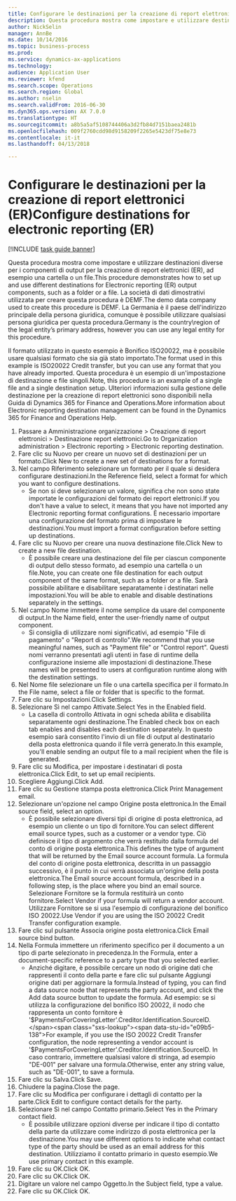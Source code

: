 ```yaml
--- 
title: Configurare le destinazioni per la creazione di report elettronici (ER)
description: Questa procedura mostra come impostare e utilizzare destinazioni diverse per i componenti di output per la creazione di report elettronici (ER), ad esempio una cartella o un file.
author: NickSelin
manager: AnnBe
ms.date: 10/14/2016
ms.topic: business-process
ms.prod: 
ms.service: dynamics-ax-applications
ms.technology: 
audience: Application User
ms.reviewer: kfend
ms.search.scope: Operations
ms.search.region: Global
ms.author: nselin
ms.search.validFrom: 2016-06-30
ms.dyn365.ops.version: AX 7.0.0
ms.translationtype: HT
ms.sourcegitcommit: a8b5a5af5108744406a3d2fb84d7151baea2481b
ms.openlocfilehash: 009f2760cdd98d9158209f2265e5423df75e8e73
ms.contentlocale: it-it
ms.lasthandoff: 04/13/2018

---
```

# <a name="configure-destinations-for-electronic-reporting-er"></a><span data-ttu-id="e09b5-103">Configurare le destinazioni per la creazione di report elettronici (ER)</span><span class="sxs-lookup"><span data-stu-id="e09b5-103">Configure destinations for electronic reporting (ER)</span></span>

[!INCLUDE [task guide banner](../../includes/task-guide-banner.md)]

<span data-ttu-id="e09b5-104">Questa procedura mostra come impostare e utilizzare destinazioni diverse per i componenti di output per la creazione di report elettronici (ER), ad esempio una cartella o un file.</span><span class="sxs-lookup"><span data-stu-id="e09b5-104">This procedure demonstrates how to set up and use different destinations for Electronic reporting (ER) output components, such as a folder or a file.</span></span> <span data-ttu-id="e09b5-105">La società di dati dimostrativi utilizzata per creare questa procedura è DEMF.</span><span class="sxs-lookup"><span data-stu-id="e09b5-105">The demo data company used to create this procedure is DEMF.</span></span> <span data-ttu-id="e09b5-106">La Germania è il paese dell'indirizzo principale della persona giuridica, comunque è possibile utilizzare qualsiasi persona giuridica per questa procedura.</span><span class="sxs-lookup"><span data-stu-id="e09b5-106">Germany is the country\region of the legal entity’s primary address, however you can use any legal entity for this procedure.</span></span> 

<span data-ttu-id="e09b5-107">Il formato utilizzato in questo esempio è Bonifico ISO20022, ma è possibile usare qualsiasi formato che sia già stato importato.</span><span class="sxs-lookup"><span data-stu-id="e09b5-107">The format used in this example is ISO20022 Credit transfer, but you can use any format that you have already imported.</span></span> <span data-ttu-id="e09b5-108">Questa procedura è un esempio di un'impostazione di destinazione e file singoli.</span><span class="sxs-lookup"><span data-stu-id="e09b5-108">Note, this procedure is an example of a single file and a single destination setup.</span></span> <span data-ttu-id="e09b5-109">Ulteriori informazioni sulla gestione delle destinazione per la creazione di report elettronici sono disponibili nella Guida di Dynamics 365 for Finance and Operations.</span><span class="sxs-lookup"><span data-stu-id="e09b5-109">More information about Electronic reporting destination management can be found in the Dynamics 365 for Finance and Operations Help.</span></span>

1. <span data-ttu-id="e09b5-110">Passare a Amministrazione organizzazione > Creazione di report elettronici > Destinazione report elettronici.</span><span class="sxs-lookup"><span data-stu-id="e09b5-110">Go to Organization administration > Electronic reporting > Electronic reporting destination.</span></span>
2. <span data-ttu-id="e09b5-111">Fare clic su Nuovo per creare un nuovo set di destinazioni per un formato.</span><span class="sxs-lookup"><span data-stu-id="e09b5-111">Click New to create a new set of destinations for a format.</span></span>
3. <span data-ttu-id="e09b5-112">Nel campo Riferimento selezionare un formato per il quale si desidera configurare destinazioni.</span><span class="sxs-lookup"><span data-stu-id="e09b5-112">In the Reference field, select a format for which you want to configure destinations.</span></span>
    * <span data-ttu-id="e09b5-113">Se non si deve selezionare un valore, significa che non sono state importate le configurazioni del formato dei report elettronici.</span><span class="sxs-lookup"><span data-stu-id="e09b5-113">If you don't have a value to select, it means that you have not imported any Electronic reporting format configurations.</span></span> <span data-ttu-id="e09b5-114">È necessario importare una configurazione del formato prima di impostare le destinazioni.</span><span class="sxs-lookup"><span data-stu-id="e09b5-114">You must import a format configuration before setting up destinations.</span></span>  
4. <span data-ttu-id="e09b5-115">Fare clic su Nuovo per creare una nuova destinazione file.</span><span class="sxs-lookup"><span data-stu-id="e09b5-115">Click New to create a new file destination.</span></span>
    * <span data-ttu-id="e09b5-116">È possibile creare una destinazione del file per ciascun componente di output dello stesso formato, ad esempio una cartella o un file.</span><span class="sxs-lookup"><span data-stu-id="e09b5-116">Note, you can create one file destination for each output component of the same format, such as a folder or a file.</span></span> <span data-ttu-id="e09b5-117">Sarà possibile abilitare e disabilitare separatamente i destinatari nelle impostazioni.</span><span class="sxs-lookup"><span data-stu-id="e09b5-117">You will be able to enable and disable destinations separately in the settings.</span></span>  
5. <span data-ttu-id="e09b5-118">Nel campo Nome immettere il nome semplice da usare del componente di output.</span><span class="sxs-lookup"><span data-stu-id="e09b5-118">In the Name field, enter the user-friendly name of output component.</span></span>
    * <span data-ttu-id="e09b5-119">Si consiglia di utilizzare nomi significativi, ad esempio "File di pagamento" o "Report di controllo".</span><span class="sxs-lookup"><span data-stu-id="e09b5-119">We recommend that you use meaningful names, such as "Payment file" or "Control report".</span></span> <span data-ttu-id="e09b5-120">Questi nomi verranno presentati agli utenti in fase di runtime della configurazione insieme alle impostazioni di destinazione.</span><span class="sxs-lookup"><span data-stu-id="e09b5-120">These names will be presented to users at configuration runtime along with the destination settings.</span></span>  
6. <span data-ttu-id="e09b5-121">Nel Nome file selezionare un file o una cartella specifica per il formato.</span><span class="sxs-lookup"><span data-stu-id="e09b5-121">In the File name, select a file or folder that is specific to the format.</span></span>
7. <span data-ttu-id="e09b5-122">Fare clic su Impostazioni.</span><span class="sxs-lookup"><span data-stu-id="e09b5-122">Click Settings.</span></span>
8. <span data-ttu-id="e09b5-123">Selezionare Sì nel campo Attivate.</span><span class="sxs-lookup"><span data-stu-id="e09b5-123">Select Yes in the Enabled field.</span></span>
    * <span data-ttu-id="e09b5-124">La casella di controllo Attivata in ogni scheda abilita e disabilita separatamente ogni destinazione.</span><span class="sxs-lookup"><span data-stu-id="e09b5-124">The Enabled check box on each tab enables and disables each destination separately.</span></span> <span data-ttu-id="e09b5-125">In questo esempio sarà consentito l'invio di un file di output al destinatario della posta elettronica quando il file verrà generato.</span><span class="sxs-lookup"><span data-stu-id="e09b5-125">In this example, you'll enable sending an output file to a mail recipient when the file is generated.</span></span>  
9. <span data-ttu-id="e09b5-126">Fare clic su Modifica, per impostare i destinatari di posta elettronica.</span><span class="sxs-lookup"><span data-stu-id="e09b5-126">Click Edit, to set up email recipients.</span></span>
10. <span data-ttu-id="e09b5-127">Scegliere Aggiungi.</span><span class="sxs-lookup"><span data-stu-id="e09b5-127">Click Add.</span></span>
11. <span data-ttu-id="e09b5-128">Fare clic su Gestione stampa posta elettronica.</span><span class="sxs-lookup"><span data-stu-id="e09b5-128">Click Print Management email.</span></span>
12. <span data-ttu-id="e09b5-129">Selezionare un'opzione nel campo Origine posta elettronica.</span><span class="sxs-lookup"><span data-stu-id="e09b5-129">In the Email source  field, select an option.</span></span>
    * <span data-ttu-id="e09b5-130">È possibile selezionare diversi tipi di origine di posta elettronica, ad esempio un cliente o un tipo di fornitore.</span><span class="sxs-lookup"><span data-stu-id="e09b5-130">You can select different email source types, such as a customer or a vendor type.</span></span> <span data-ttu-id="e09b5-131">Ciò definisce il tipo di argomento che verrà restituito dalla formula del conto di origine posta elettronica.</span><span class="sxs-lookup"><span data-stu-id="e09b5-131">This defines the type of argument that will be returned by the Email source account formula.</span></span> <span data-ttu-id="e09b5-132">La formula del conto di origine posta elettronica, descritta in un passaggio successivo, è il punto in cui verrà associata un'origine della posta elettronica.</span><span class="sxs-lookup"><span data-stu-id="e09b5-132">The Email source account formula, described in a following step, is the place where you bind an email source.</span></span> <span data-ttu-id="e09b5-133">Selezionare Fornitore se la formula restituirà un conto fornitore.</span><span class="sxs-lookup"><span data-stu-id="e09b5-133">Select Vendor if your formula will return a vendor account.</span></span> <span data-ttu-id="e09b5-134">Utilizzare Fornitore se si usa l'esempio di configurazione del bonifico ISO 20022.</span><span class="sxs-lookup"><span data-stu-id="e09b5-134">Use Vendor if you are using the ISO 20022 Credit Transfer configuration example.</span></span>  
13. <span data-ttu-id="e09b5-135">Fare clic sul pulsante Associa origine posta elettronica.</span><span class="sxs-lookup"><span data-stu-id="e09b5-135">Click Email source bind button.</span></span>
14. <span data-ttu-id="e09b5-136">Nella Formula immettere un riferimento specifico per il documento a un tipo di parte selezionato in precedenza.</span><span class="sxs-lookup"><span data-stu-id="e09b5-136">In the Formula, enter a document-specific reference to a party type that you selected earlier.</span></span>
    * <span data-ttu-id="e09b5-137">Anziché digitare, è possibile cercare un nodo di origine dati che rappresenti il conto della parte e fare clic sul pulsante Aggiungi origine dati per aggiornare la formula.</span><span class="sxs-lookup"><span data-stu-id="e09b5-137">Instead of typing, you can find a data source node that represents the party account, and click the Add data source button to update the formula.</span></span> <span data-ttu-id="e09b5-138">Ad esempio: se si utilizza la configurazione del bonifico ISO 20022, il nodo che rappresenta un conto fornitore è '$PaymentsForCoveringLetter'.Creditor.Identification.SourceID.</span><span class="sxs-lookup"><span data-stu-id="e09b5-138">For example, if you use the ISO 20022 Credit Transfer configuration, the node representing a vendor account is '$PaymentsForCoveringLetter'.Creditor.Identification.SourceID.</span></span> <span data-ttu-id="e09b5-139">In caso contrario, immettere qualsiasi valore di stringa, ad esempio "DE-001" per salvare una formula.</span><span class="sxs-lookup"><span data-stu-id="e09b5-139">Otherwise, enter any string value, such as "DE-001", to save a formula.</span></span>  
15. <span data-ttu-id="e09b5-140">Fare clic su Salva.</span><span class="sxs-lookup"><span data-stu-id="e09b5-140">Click Save.</span></span>
16. <span data-ttu-id="e09b5-141">Chiudere la pagina.</span><span class="sxs-lookup"><span data-stu-id="e09b5-141">Close the page.</span></span>
17. <span data-ttu-id="e09b5-142">Fare clic su Modifica per configurare i dettagli di contatto per la parte.</span><span class="sxs-lookup"><span data-stu-id="e09b5-142">Click Edit to configure contact details for the party.</span></span>
18. <span data-ttu-id="e09b5-143">Selezionare Sì nel campo Contatto primario.</span><span class="sxs-lookup"><span data-stu-id="e09b5-143">Select Yes in the Primary contact field.</span></span>
    * <span data-ttu-id="e09b5-144">È possibile utilizzare opzioni diverse per indicare il tipo di contatto della parte da utilizzare come indirizzo di posta elettronica per la destinazione.</span><span class="sxs-lookup"><span data-stu-id="e09b5-144">You may use different options to indicate what contact type of the party should be used as an email address for this destination.</span></span> <span data-ttu-id="e09b5-145">Utilizziamo il contatto primario in questo esempio.</span><span class="sxs-lookup"><span data-stu-id="e09b5-145">We use primary contact in this example.</span></span>  
19. <span data-ttu-id="e09b5-146">Fare clic su OK.</span><span class="sxs-lookup"><span data-stu-id="e09b5-146">Click OK.</span></span>
20. <span data-ttu-id="e09b5-147">Fare clic su OK.</span><span class="sxs-lookup"><span data-stu-id="e09b5-147">Click OK.</span></span>
21. <span data-ttu-id="e09b5-148">Digitare un valore nel campo Oggetto.</span><span class="sxs-lookup"><span data-stu-id="e09b5-148">In the Subject field, type a value.</span></span>
22. <span data-ttu-id="e09b5-149">Fare clic su OK.</span><span class="sxs-lookup"><span data-stu-id="e09b5-149">Click OK.</span></span>


